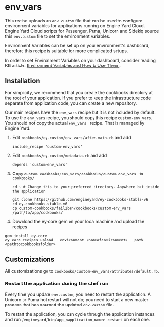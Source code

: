 # env_vars

This recipe uploads an `env.custom` file that can be used to configure environment variables for applications running on Engine Yard Cloud. Engine Yard Cloud scripts for Passenger, Puma, Unicorn and Sidekiq source this `env.custom` file to set the environment variables.

Environment Variables can be set up on your environment's dashboard, therefore this recipe is suitable for more complicated setups.

In order to set Environment Variables on your dashboard, consider reading KB article: [Environment Variables and How to Use Them
](https://support.cloud.engineyard.com/hc/en-us/articles/360007661794-Environment-Variables-and-How-to-Use-Them).


## Installation

For simplicity, we recommend that you create the cookbooks directory at the root of your application. If you prefer to keep the infrastructure code separate from application code, you can create a new repository.

Our main recipes have the `env_vars` recipe but it is not included by default. To use the `env_vars` recipe, you should copy this recipe `custom-env_vars`. You should not copy the actual `env_vars ` recipe. That is managed by Engine Yard.

1. Edit `cookbooks/ey-custom/env_vars/after-main.rb` and add

      ```
      include_recipe 'custom-env_vars'
      ```

2. Edit `cookbooks/ey-custom/metadata.rb` and add

      ```
      depends 'custom-env_vars'
      ```

3. Copy `custom-cookbooks/env_vars/cookbooks/custom-env_vars ` to `cookbooks/`

      ```
      cd ~ # Change this to your preferred directory. Anywhere but inside the application

      git clone https://github.com/engineyard/ey-cookbooks-stable-v6
      cd ey-cookbooks-stable-v6
      cp custom-cookbooks/fail2ban/cookbooks/custom-env_vars /path/to/app/cookbooks/
      ```

4. Download the ey-core gem on your local machine and upload the recipes

  ```
  gem install ey-core
  ey-core recipes upload --environment <nameofenvironment> --path <pathtocookbooksfolder>
  ```

## Customizations

All customizations go to `cookbooks/custom-env_vars/attributes/default.rb`.

### Restart the application during the chef run

Every time you update `env.custom`, you need to restart the application. A Unicorn or Puma hot restart will not do; you need to start a new master process that has sourced the updated `env.custom` file.

To restart the application, you can cycle through the application instances and run `/engineyard/bin/app_<application_name> restart` on each one.
